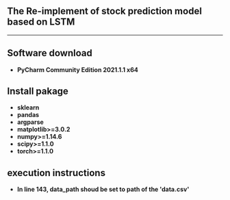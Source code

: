 ## The Re-implement of stock prediction model based on LSTM

___


## Software download

+ **PyCharm Community Edition 2021.1.1 x64**  

## Install pakage
+ **sklearn**
+ **pandas**
+ **argparse**
+ **matplotlib>=3.0.2**
+ **numpy>=1.14.6**
+ **scipy>=1.1.0**
+ **torch>=1.1.0**

## execution instructions
+ **In line 143, data_path shoud be set to path of the 'data.csv'**
